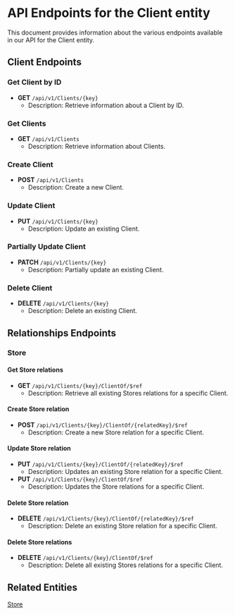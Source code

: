 # API Endpoints for the Client entity

This document provides information about the various endpoints available in our API for the Client entity.

## Client Endpoints

### Get Client by ID
- **GET** `/api/v1/Clients/{key}`
  - Description: Retrieve information about a Client by ID.
  
### Get Clients
- **GET** `/api/v1/Clients`
  - Description: Retrieve information about Clients.

### Create Client
- **POST** `/api/v1/Clients`
  - Description: Create a new Client.

### Update Client
- **PUT** `/api/v1/Clients/{key}`
  - Description: Update an existing Client.

### Partially Update Client
- **PATCH** `/api/v1/Clients/{key}`
  - Description: Partially update an existing Client.
 
### Delete Client
- **DELETE** `/api/v1/Clients/{key}`
  - Description: Delete an existing Client.

## Relationships Endpoints

### Store

#### Get Store relations
- **GET** `/api/v1/Clients/{key}/ClientOf/$ref`
  - Description: Retrieve all existing Stores relations for a specific Client.
  
#### Create Store relation
- **POST** `/api/v1/Clients/{key}/ClientOf/{relatedKey}/$ref`
  - Description: Create a new Store relation for a specific Client.
  
#### Update Store relation
- **PUT** `/api/v1/Clients/{key}/ClientOf/{relatedKey}/$ref`
  - Description: Updates an existing Store relation for a specific Client.
- **PUT** `/api/v1/Clients/{key}/ClientOf/$ref`
  - Description: Updates the Store relations for a specific Client.

#### Delete Store relation
- **DELETE** `/api/v1/Clients/{key}/ClientOf/{relatedKey}/$ref`
  - Description: Delete an existing Store relation for a specific Client.

#### Delete Store relations
- **DELETE** `/api/v1/Clients/{key}/ClientOf/$ref`
  - Description: Delete all existing Stores relations for a specific Client.

## Related Entities

[Store](StoreEndpoints.md)

